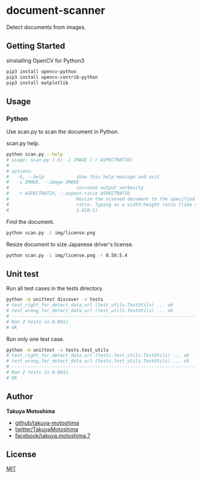 # document-scanner
Detect documents from images.

## Getting Started
sInstalling OpenCV for Python3
```sh
pip3 install opencv-python
pip3 install opencv-contrib-python
pip3 install matplotlib
```
## Usage

### Python
Use scan.py to scan the document in Python.

scan.py help.
```sh
python scan.py --help
# usage: scan.py [-h] -i IMAGE [-r ASPECTRATIO]
# 
# options:
#   -h, --help            show this help message and exit
#   -i IMAGE, --image IMAGE
#                         increase output verbosity
#   -r ASPECTRATIO, --aspect-ratio ASPECTRATIO
#                         Resize the scanned document to the specified aspect
#                         ratio. Typing as a width:height ratio (like 4:5 or
#                         1.618:1).
```

Find the document.
```sh
python scan.py -i img/license.png
```

Resize document to size Japanese driver's license.
```sh
python scan.py -i img/license.png -r 8.56:5.4
```

## Unit test
Run all test cases in the tests directory.
```sh
python -m unittest discover -v tests
# test_right_for_detect_data_url (test_utils.TestUtils) ... ok
# test_wrong_for_detect_data_url (test_utils.TestUtils) ... ok
# ----------------------------------------------------------------------
# Ran 2 tests in 0.001s
# OK
```

Run only one test case.
```sh
python -m unittest -v tests.test_utils
# test_right_for_detect_data_url (tests.test_utils.TestUtils) ... ok
# test_wrong_for_detect_data_url (tests.test_utils.TestUtils) ... ok
# ----------------------------------------------------------------------
# Ran 2 tests in 0.001s
# OK
```

## Author

**Takuya Motoshima**

* [github/takuya-motoshima](https://github.com/takuya-motoshima)
* [twitter/TakuyaMotoshima](https://twitter.com/TakuyaMotoshima)
* [facebook/takuya.motoshima.7](https://www.facebook.com/takuya.motoshima.7)

## License

[MIT](LICENSE)